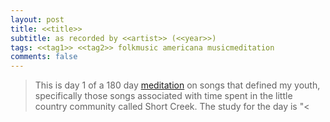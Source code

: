```yaml
---
layout: post
title: <<title>>
subtitle: as recorded by <<artist>> (<<year>>)
tags: <<tag1>> <<tag2>> folkmusic americana musicmeditation
comments: false
---
```

> This is day 1 of a 180 day [meditation](../currentmeditation) on songs that defined my youth, specifically those songs associated with time spent in the little country community called Short Creek. The study for the day is "<<title>>."

## The Song


## The Carter Family


## The Anecdote


## The Technique
